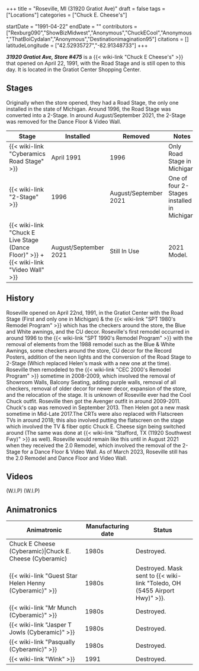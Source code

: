 +++
title = "Roseville, MI (31920 Gratiot Ave)"
draft = false
tags = ["Locations"]
categories = ["Chuck E. Cheese's"]


startDate = "1991-04-22"
endDate = ""
contributors = ["Rexburg090","ShowBizMidwest","Anonymous","ChuckECool","Anonymous","ThatBoiCydalan","Anonymous","Destinationimagination95"]
citations = []
latitudeLongitude = ["42.52935727","-82.91348733"]
+++

***31920 Gratiot Ave, Store #475*** is a {{< wiki-link "Chuck E Cheese's" >}} that opened on April 22, 1991, with the Road Stage and is still open to this day. It is located in the Gratiot Center Shopping Center.

## Stages

Originally when the store opened, they had a Road Stage, the only one installed in the state of Michigan. Around 1996, the Road Stage was converted into a 2-Stage. In around August/September 2021, the 2-Stage was removed for the Dance Floor &amp; Video Wall.

| Stage                                                                                             | Installed             | Removed               | Notes                                       |
|---------------------------------------------------------------------------------------------------|-----------------------|-----------------------|---------------------------------------------|
| {{< wiki-link "Cyberamics Road Stage" >}}                                                   | April 1991            | 1996                  | Only Road Stage in Michigan.                |
| {{< wiki-link "2-Stage" >}}                                                                 | 1996                  | August/September 2021 | One of four 2-Stages installed in Michigan. |
| {{< wiki-link "Chuck E Live Stage (Dance Floor)" >}} + {{< wiki-link "Video Wall" >}} | August/September 2021 | Still In Use          | 2021 Model.                                 |

## History

Roseville opened on April 22nd, 1991, in the Gratiot Center with the Road Stage (First and only one in Michigan) &amp; the {{< wiki-link "SPT 1980's Remodel Program" >}} which has the checkers around the store, the Blue and White awnings, and the CU decor. Roseville's first remodel occurred in around 1996 to the {{< wiki-link "SPT 1990's Remodel Program" >}} with the removal of elements from the 1988 remodel such as the Blue &amp; White Awnings, some checkers around the store, CU decor for the Record Posters, addition of the neon lights and the conversion of the Road Stage to 2-Stage (Which replaced Helen's mask with a new one at the time). Roseville then remodeled to the {{< wiki-link "CEC 2000's Remodel Program" >}} sometime in 2008-2009, which involved the removal of Showroom Walls, Balcony Seating, adding purple walls, removal of all checkers, removal of older decor for newer decor, expansion of the store, and the relocation of the stage. It is unknown of Roseville ever had the Cool Chuck outfit. Roseville then got the Avenger outfit in around 2009-2011. Chuck's cap was removed in September 2013. Then Helen got a new mask sometime in Mid-Late 2017.The CRTs were also replaced with Flatscreen TVs in around 2018; this also involved putting the flatscreen on the stage which involved the TV &amp; fiber optic Chuck E. Cheese sign being switched around (The same was done at {{< wiki-link "Stafford, TX (11920 Southwest Fwy)" >}} as well). Roseville would remain like this until in August 2021 when they received the 2.0 Remodel, which involved the removal of the 2-Stage for a Dance Floor &amp; Video Wall. As of March 2023, Roseville still has the 2.0 Remodel and Dance Floor and Video Wall.

## Videos

(W.I.P) (W.I.P)

## Animatronics

| Animatronic                                                  | Manufacturing date | Status                                                                           |
|--------------------------------------------------------------|--------------------|----------------------------------------------------------------------------------|
| Chuck E Cheese (Cyberamic)\|Chuck E. Cheese (Cyberamic)      | 1980s              | Destroyed.                                                                       |
| {{< wiki-link "Guest Star Helen Henny (Cyberamic)" >}} | 1980s              | Destroyed. Mask sent to {{< wiki-link "Toledo, OH (5455 Airport Hwy)" >}}. |
| {{< wiki-link "Mr Munch (Cyberamic)" >}}               | 1980s              | Destroyed.                                                                       |
| {{< wiki-link "Jasper T Jowls (Cyberamic)" >}}         | 1980s              | Destroyed.                                                                       |
| {{< wiki-link "Pasqually (Cyberamic)" >}}              | 1980s              | Destroyed.                                                                       |
| {{< wiki-link "Wink" >}}                               | 1991               | Destroyed.                                                                       |